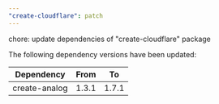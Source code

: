 ```yaml
---
"create-cloudflare": patch
---
```


chore: update dependencies of "create-cloudflare" package

The following dependency versions have been updated:

| Dependency    | From  | To    |
| ------------- | ----- | ----- |
| create-analog | 1.3.1 | 1.7.1 |
